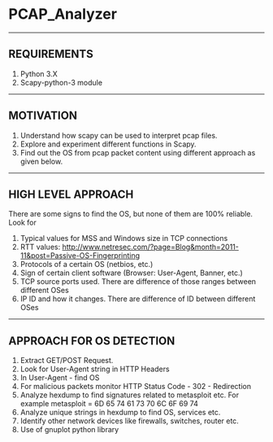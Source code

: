 # PCAP_Analyzer
----------------
 REQUIREMENTS 
----------------
1. Python 3.X
2. Scapy-python-3 module

--------------
 MOTIVATION 
--------------
1. Understand how scapy can be used to interpret pcap files.
2. Explore and experiment different functions in Scapy.
3. Find out the OS from pcap packet content using different approach as given below.

-----------------------
 HIGH LEVEL APPROACH 
-----------------------
There are some signs to find the OS, but none of them are 100% reliable.
Look for 
1. Typical values for MSS and Windows size in TCP connections
2. RTT values:	http://www.netresec.com/?page=Blog&month=2011-11&post=Passive-OS-Fingerprinting
3. Protocols of a certain OS (netbios, etc.)
4. Sign of certain client software (Browser: User-Agent, Banner, etc.)
5. TCP source ports used. There are difference of those ranges between different OSes
6. IP ID and how it changes. There are difference of ID between different OSes

-----------------------------
 APPROACH FOR OS DETECTION 
-----------------------------
1. Extract GET/POST Request.
2. Look for User-Agent string in HTTP Headers
3. In User-Agent - find OS
4. For malicious packets monitor HTTP Status Code - 302 - Redirection
5. Analyze hexdump to find signatures related to metasploit etc. For example metasploit = 6D 65 74 61 73 70 6C 6F 69 74
6. Analyze unique strings in hexdump to find OS, services etc.
7. Identify other network devices like firewalls, switches, router etc.
8. Use of gnuplot python library
